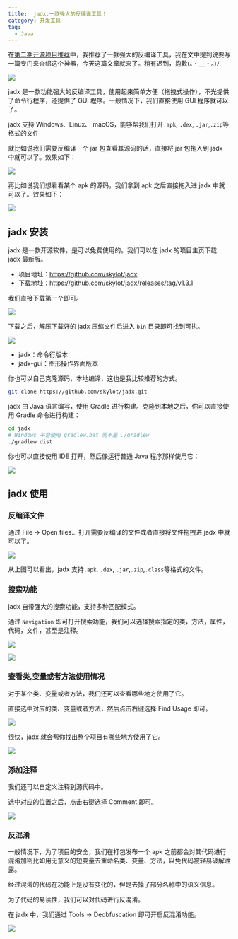 ```yaml
---
title:  jadx:一款强大的反编译工具！
category: 开发工具
tag:
  - Java
---
```


在[第二期开源项目推荐](https://mp.weixin.qq.com/s?__biz=Mzg2OTA0Njk0OA==&mid=2247515981&idx=1&sn=e4b9c06af65f739bdcdf76bdc35d59f6&chksm=cea1f086f9d679908bd6604b1c42d67580160d9789951f3707ad2f5de4d97aa72121d8fe777e&scene=178&cur_album_id=1345382825083895808#rd)中，我推荐了一款强大的反编译工具，我在文中提到说要写一篇专门来介绍这个神器，今天这篇文章就来了。稍有迟到，抱歉(。・＿・。)ﾉ

![](https://gitee.com/SnailClimb/blog-images/raw/master/network//image-20220111140357573.png)

jadx 是一款功能强大的反编译工具，使用起来简单方便（拖拽式操作），不光提供了命令行程序，还提供了 GUI 程序。一般情况下，我们直接使用 GUI 程序就可以了。

jadx 支持 Windows、Linux、 macOS，能够帮我们打开`.apk`, `.dex`, `.jar`,`.zip`等格式的文件

就比如说我们需要反编译一个 jar 包查看其源码的话，直接将 jar 包拖入到 jadx 中就可以了。效果如下：

![](https://guide-blog-images.oss-cn-shenzhen.aliyuncs.com/github/jadx/jadx-jar.png)

再比如说我们想看看某个 apk 的源码，我们拿到 apk 之后直接拖入进 jadx 中就可以了。效果如下：

![](https://guide-blog-images.oss-cn-shenzhen.aliyuncs.com/github/jadx/jadx-apk.png)

## jadx 安装

jadx 是一款开源软件，是可以免费使用的。我们可以在 jadx 的项目主页下载 jadx 最新版。

- 项目地址：https://github.com/skylot/jadx
- 下载地址：https://github.com/skylot/jadx/releases/tag/v1.3.1

我们直接下载第一个即可。

![](https://guide-blog-images.oss-cn-shenzhen.aliyuncs.com/github/jadx/jadx-download.png)

下载之后，解压下载好的 jadx 压缩文件后进入 `bin` 目录即可找到可执。

![](https://guide-blog-images.oss-cn-shenzhen.aliyuncs.com/github/jadx/jadx-bin.png)

- jadx：命令行版本
- jadx-gui：图形操作界面版本

你也可以自己克隆源码，本地编译，这也是我比较推荐的方式。

```bash
git clone https://github.com/skylot/jadx.git
```

jadx 由 Java 语言编写，使用 Gradle 进行构建。克隆到本地之后，你可以直接使用 Gradle 命令进行构建：

```bash
cd jadx
# Windows 平台使用 gradlew.bat 而不是 ./gradlew
./gradlew dist
```

你也可以直接使用 IDE 打开，然后像运行普通 Java 程序那样使用它：

![](https://guide-blog-images.oss-cn-shenzhen.aliyuncs.com/github/jadx/jadx-idea-open.png)

## jadx 使用

### 反编译文件

通过 File -> Open files... 打开需要反编译的文件或者直接将文件拖拽进 jadx 中就可以了。

![](https://guide-blog-images.oss-cn-shenzhen.aliyuncs.com/github/jadx/jadx-filetype.png)

从上图可以看出，jadx 支持`.apk`, `.dex`, `.jar`,`.zip`,`.class`等格式的文件。

### 搜索功能

jadx 自带强大的搜索功能，支持多种匹配模式。

通过 `Navigation` 即可打开搜索功能，我们可以选择搜索指定的类，方法，属性，代码，文件，甚至是注释。

![](https://guide-blog-images.oss-cn-shenzhen.aliyuncs.com/github/mall4cloud/jadx-search.png)

![](https://guide-blog-images.oss-cn-shenzhen.aliyuncs.com/github/jadx/jadx-search-view.png)

### 查看类,变量或者方法使用情况

对于某个类、变量或者方法，我们还可以查看哪些地方使用了它。

直接选中对应的类、变量或者方法，然后点击右键选择 Find Usage 即可。

![](https://guide-blog-images.oss-cn-shenzhen.aliyuncs.com/github/jadx/jadx-click-find-usage.png)

很快，jadx 就会帮你找出整个项目有哪些地方使用了它。

![](https://guide-blog-images.oss-cn-shenzhen.aliyuncs.com/github/jadx/jadx-find-usage.png)

### 添加注释

我们还可以自定义注释到源代码中。

选中对应的位置之后，点击右键选择 Comment 即可。

![](https://guide-blog-images.oss-cn-shenzhen.aliyuncs.com/github/jadx/jadx-comment.png)

### 反混淆

一般情况下，为了项目的安全，我们在打包发布一个 apk 之前都会对其代码进行混淆加密比如用无意义的短变量去重命名类、变量、方法，以免代码被轻易破解泄露。

经过混淆的代码在功能上是没有变化的，但是去掉了部分名称中的语义信息。

为了代码的易读性，我们可以对代码进行反混淆。

在 jadx 中，我们通过 Tools -> Deobfuscation 即可开启反混淆功能。

![](https://guide-blog-images.oss-cn-shenzhen.aliyuncs.com/github/jadx/image-20211223105444679.png)